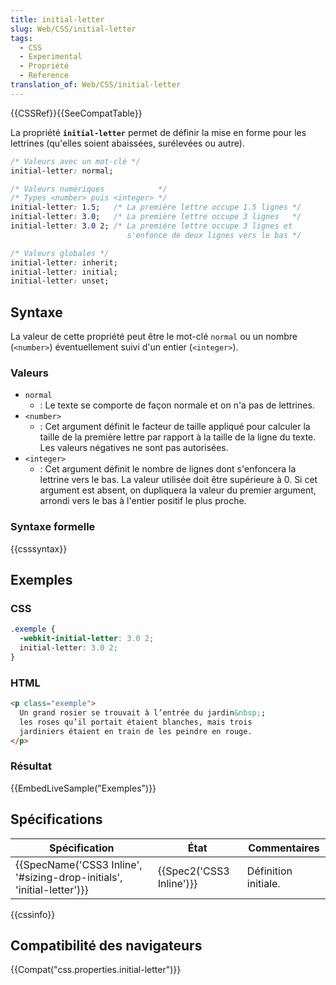 ```yaml
---
title: initial-letter
slug: Web/CSS/initial-letter
tags:
  - CSS
  - Experimental
  - Propriété
  - Reference
translation_of: Web/CSS/initial-letter
---
```

{{CSSRef}}{{SeeCompatTable}}

La propriété **`initial-letter`** permet de définir la mise en forme pour les lettrines (qu'elles soient abaissées, surélevées ou autre).

```css
/* Valeurs avec un mot-clé */
initial-letter: normal;

/* Valeurs numériques            */
/* Types <number> puis <integer> */
initial-letter: 1.5;   /* La première lettre occupe 1.5 lignes */
initial-letter: 3.0;   /* La première lettre occupe 3 lignes   */
initial-letter: 3.0 2; /* La première lettre occupe 3 lignes et
                          s'enfonce de deux lignes vers le bas */

/* Valeurs globales */
initial-letter: inherit;
initial-letter: initial;
initial-letter: unset;
```

## Syntaxe

La valeur de cette propriété peut être le mot-clé `normal` ou un nombre (`<number>`) éventuellement suivi d'un entier (`<integer>`).

### Valeurs

- `normal`
  - : Le texte se comporte de façon normale et on n'a pas de lettrines.
- `<number>`
  - : Cet argument définit le facteur de taille appliqué pour calculer la taille de la première lettre par rapport à la taille de la ligne du texte. Les valeurs négatives ne sont pas autorisées.
- `<integer>`
  - : Cet argument définit le nombre de lignes dont s'enfoncera la lettrine vers le bas. La valeur utilisée doit être supérieure à 0. Si cet argument est absent, on dupliquera la valeur du premier argument, arrondi vers le bas à l'entier positif le plus proche.

### Syntaxe formelle

{{csssyntax}}

## Exemples

### CSS

```css
.exemple {
  -webkit-initial-letter: 3.0 2;
  initial-letter: 3.0 2;
}
```

### HTML

```html
<p class="exemple">
  Un grand rosier se trouvait à l’entrée du jardin&nbsp;;
  les roses qu’il portait étaient blanches, mais trois
  jardiniers étaient en train de les peindre en rouge.
</p>
```

### Résultat

{{EmbedLiveSample("Exemples")}}

## Spécifications

| Spécification                                                                                | État                             | Commentaires         |
| -------------------------------------------------------------------------------------------- | -------------------------------- | -------------------- |
| {{SpecName('CSS3 Inline', '#sizing-drop-initials', 'initial-letter')}} | {{Spec2('CSS3 Inline')}} | Définition initiale. |

{{cssinfo}}

## Compatibilité des navigateurs

{{Compat("css.properties.initial-letter")}}
